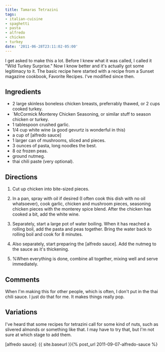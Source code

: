 ```yaml
---
title: Tamaras Tetrazini
tags:
- italian-cuisine
- spaghetti
- pasta
- alfredo
- chicken
- turkey
date: '2011-06-28T23:11:02-05:00'
---
```

I get asked to make this a lot. Before I knew what it was called, I called it "Wild Turkey Surprise." Now I know better and it's actually got some legitimacy to it. The basic recipe here started with a recipe from a Sunset magazine cookbook, Favorite Recipes. I've modified since then.


## Ingredients

* 2 large skinless boneless chicken breasts, preferrably thawed, or 2 cups cooked turkey.
* `McCormick Monterey Chicken Seasoning, or similar stuff to season chicken or turkey.
* 1 tablespoon crushed garlic.
* 1/4 cup white wine (a good gevurtz is wonderful in this)
* a cup of [alfredo sauce]
* 1 larger can of mushrooms, sliced and pieces.
* 3 ounces of pasta, long noodles the best.
* 8 oz frozen peas.
* ground nutmeg.
* thai chili paste (very optional).

## Directions

1.  Cut up chicken into bite-sized pieces. 

1. In a pan, spray with oil if desired (I often cook this dish with no oil whatsoever), cook garlic, chicken and mushroom pieces, seasoning chicken pieces with the monterey spice blend. After the chicken has cooked a bit, add the white wine.

1. Separately, start a large pot of water boiling. When it has reached a rolling boil, add the pasta and peas together. Bring the water back to rolling boil and cook for 8 minutes.

1. Also separately, start preparing the [alfredo sauce]. Add the nutmeg to the sauce as it's thickening.

1. %When everything is done, combine all together, mixing well and serve immediately.

## Comments

When I'm making this for other people, which is often, I don't put in the thai chili sauce. I just do that for me. It makes things really pop.

## Variations

I've heard that some recipes for tetrazini call for some kind of nuts, such as slivered almonds or something like that. I may have to try that, but I'm not sure at which stage to add them.


[alfredo sauce]: {{ site.baseurl }}{% post_url 2011-09-07-alfredo-sauce %} 
